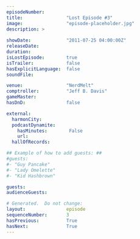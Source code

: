 ```yaml
---
episodeNumber:        
title:                "Lost Episode #3"
image:                "episode-placeholder.jpg"
description: >
  
showDate:             "2011-07-25 04:00:00Z"
releaseDate:          
duration:             
isLostEpisode:        true
isTrailer:            false
hasExplicitLanguage:  false
soundFile:            

venue:                "NerdMelt"
comptroller:          "Jeff B. Davis"
gameMaster:           
hasDnD:               false

external:
  harmonCity:         
  podcastDynamite:
    hasMinutes:        False
    url:              
  hallOfRecords:      

## Example of how to add guests: ##
#guests:
#- "Guy Pancake"
#- "Lady Omelette"
#- "Kid Hashbrown"

guests:
audienceGuests:

# Generated.  Do not change:
layout:               episode
sequenceNumber:       3
hasPrevious:          True
hasNext:              True
---
```


<!-- The episode description will be rendered here -->
<!-- Add your content below here -->

